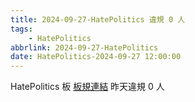 ```yaml
---
title: 2024-09-27-HatePolitics 違規 0 人
tags:
    - HatePolitics
abbrlink: 2024-09-27-HatePolitics
date: HatePolitics-2024-09-27 12:00:00
---
```

HatePolitics 板 [板規連結](https://www.ptt.cc/bbs/HatePolitics/M.1617115262.A.D60.html)
昨天違規 0 人
